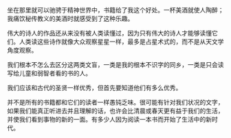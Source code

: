 坐在那里就可以驰骋于精神世界中，书籍给了我这个好处。一杯美酒就使人陶醉；我痛饮秘传教义的美酒时就感受到了这种乐趣。

伟大的诗人的作品还从来没有被人类读懂过，因为只有伟大的诗人才能够读懂它们。人类读这些诗作就像大众观察星星一样，最多是占星术式的，而不是从天文学角度观察。


我们根本不怎么去区分这两类文盲，一类是我的根本不识字的同乡，一类是只会读写给儿童和弱智者看的书的人。

我们应该和古代的圣贤一样优秀，但首先要知道他们有多么优秀。

并不是所有的书籍都和它们的读者一样愚钝乏味。很可能有针对我们状况的文字，如果我们能真正听进去并且理解的话，也许会比清晨或春天更有益于我们的生活，并使我们看到事物的新的一面。有多少人因为阅读一本书而开始了生活中的新时代。